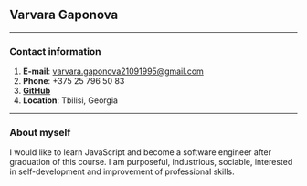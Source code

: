 ## **Varvara Gaponova** ##

---

### **Contact information** ###

1. **E-mail**: varvara.gaponova21091995@gmail.com
2. **Phone**: +375 25 796 50 83
3. **[GitHub](https://github.com/varvaragaponova)**
4. **Location**: Tbilisi, Georgia


---

### **About myself** ###

I would like to learn JavaScript and become a software engineer after graduation of this course. I am purposeful, industrious, sociable, interested in self-development and improvement of professional skills. 

